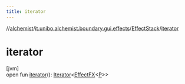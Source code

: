 ```yaml
---
title: iterator
---
```

//[alchemist](../../../index.html)/[it.unibo.alchemist.boundary.gui.effects](../index.html)/[EffectStack](index.html)/[iterator](iterator.html)



# iterator



[jvm]\
open fun [iterator](iterator.html)(): [Iterator](https://docs.oracle.com/javase/8/docs/api/java/util/Iterator.html)<[EffectFX](../-effect-f-x/index.html)<[P](../../it.unibo.alchemist.boundary.gui.effects.json/-effect-group-adapter/index.html)>>




